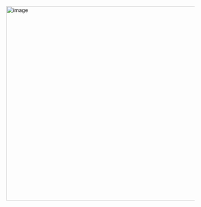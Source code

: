 <img width="520" alt="image" src="https://github.com/user-attachments/assets/6d5dbfb0-6343-4137-8b87-c5a7f41b36ca">
